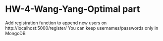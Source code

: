 # HW-4-Wang-Yang-Optimal part
Add registration function to append new users on http://localhost:5000/register/
You can keep usernames/passwords only in MongoDB
